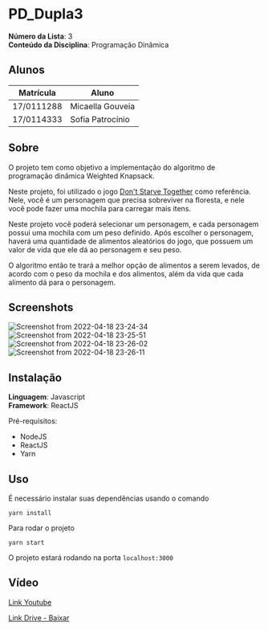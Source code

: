 # PD_Dupla3

**Número da Lista**: 3<br>
**Conteúdo da Disciplina**: Programação Dinâmica<br>

## Alunos
|Matrícula | Aluno |
| -- | -- |
| 17/0111288  |  Micaella Gouveia |
| 17/0114333  |  Sofia Patrocínio |

## Sobre 
O projeto tem como objetivo a implementação do algoritmo de programação dinâmica Weighted Knapsack.

Neste projeto, foi utilizado o jogo [Don't Starve Together](https://dontstarve.fandom.com/wiki/Don%27t_Starve) como referência. Nele, você é um personagem que precisa sobreviver na floresta, e nele você pode fazer uma mochila para carregar mais itens.

Neste projeto você poderá selecionar um personagem, e cada personagem possui uma mochila com um peso definido. Após escolher o personagem, haverá uma quantidade de alimentos aleatórios do jogo, que possuem um valor de vida que ele dá ao personagem e seu peso.

O algoritmo então te trará a melhor opção de alimentos a serem levados, de acordo com o peso da mochila e dos alimentos, além  da vida que cada alimento dá para o personagem.

## Screenshots
![Screenshot from 2022-04-18 23-24-34](https://user-images.githubusercontent.com/38709421/163907907-d9fc8486-b235-4e7d-8545-33191f38dbcd.png)
![Screenshot from 2022-04-18 23-25-51](https://user-images.githubusercontent.com/38709421/163907910-22779333-15e0-43e6-ae42-ccee6c6bedce.png)
![Screenshot from 2022-04-18 23-26-02](https://user-images.githubusercontent.com/38709421/163907911-e2f1c083-1a9f-4925-9a06-a383677f0cdf.png)
![Screenshot from 2022-04-18 23-26-11](https://user-images.githubusercontent.com/38709421/163907913-8a6c0adf-5a54-4eda-baf1-abf4a000c83b.png)

## Instalação 
**Linguagem**: Javascript<br>
**Framework**: ReactJS<br>

Pré-requisitos:
* NodeJS
* ReactJS
* Yarn

## Uso 
É necessário instalar suas dependências usando o comando

```
yarn install
```

Para rodar o projeto
```
yarn start
```

O projeto estará rodando na porta ```localhost:3000```

## Vídeo

[Link Youtube](https://youtu.be/h6tg1PuYRhU)

[Link Drive - Baixar](https://drive.google.com/file/d/1dpqAOr3gSN81KJ73eJKN5Zg6vKNuO5Cp/view?usp=sharing)
